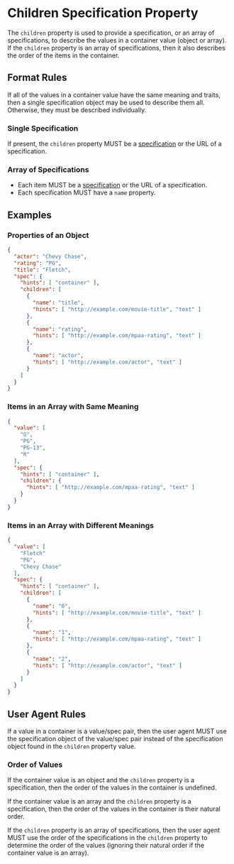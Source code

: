 # Children Specification Property

The `children` property is used to provide a specification, or an array of specifications, to describe the values in a container value (object or array). If the `children` property is an array of specifications, then it also describes the order of the items in the container.

## Format Rules

If all of the values in a container value have the same meaning and traits, then a single specification object may be used to describe them all. Otherwise, they must be described individually.

### Single Specification

If present, the `children` property MUST be a [specification](#specifications) or the URL of a specification.

### Array of Specifications

- Each item MUST be a [specification](#specifications) or the URL of a specification.
- Each specification MUST have a `name` property.

## Examples

### Properties of an Object

```json
{
  "actor": "Chevy Chase",
  "rating": "PG",
  "title": "Fletch",
  "spec": {
    "hints": [ "container" ],
    "children": [
      {
        "name": "title",
        "hints": [ "http://example.com/movie-title", "text" ]
      },
      {
        "name": "rating",
        "hints": [ "http://example.com/mpaa-rating", "text" ]
      },
      {
        "name": "actor",
        "hints": [ "http://example.com/actor", "text" ]
      }
    ]
  }
}
```

### Items in an Array with Same Meaning

```json
{
  "value": [
    "G",
    "PG",
    "PG-13",
    "R"
  ],
  "spec": {
    "hints": [ "container" ],
    "children": {
      "hints": [ "http://example.com/mpaa-rating", "text" ]
    }
  }
}
```

### Items in an Array with Different Meanings

```json
{
  "value": [
    "Fletch"
    "PG",
    "Chevy Chase"
  ],
  "spec": {
    "hints": [ "container" ],
    "children": [
      {
        "name": "0",
        "hints": [ "http://example.com/movie-title", "text" ]
      },
      {
        "name": "1",
        "hints": [ "http://example.com/mpaa-rating", "text" ]
      },
      {
        "name": "2",
        "hints": [ "http://example.com/actor", "text" ]
      }
    ]
  }
}
```

## User Agent Rules

If a value in a container is a value/spec pair, then the user agent MUST use the specification object of the value/spec pair instead of the specification object found in the `children` property value.

### Order of Values

If the container value is an object and the `children` property is a specification, then the order of the values in the container is undefined.

If the container value is an array and the `children` property is a specification, then the order of the values in the container is their natural order.

If the `children` property is an array of specifications, then the user agent MUST use the order of the specifications in the `children` property to determine the order of the values (ignoring their natural order if the container value is an array).
